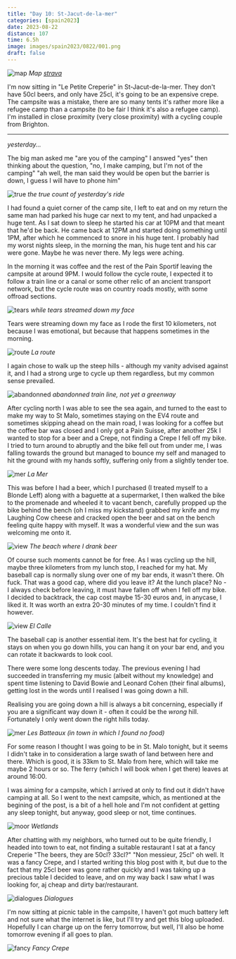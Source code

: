 ```yaml
--- 
title: "Day 10: St-Jacut-de-la-mer"
categories: [spain2023]
date: 2023-08-22
distance: 107
time: 6.5h
image: images/spain2023/0822/001.png
draft: false
---
```


![map](/images/spain2023/0822/map.png)
*Map [strava]()*

I'm now sitting in "Le Petite Creperie" in St-Jacut-de-la-mer. They don't have
50cl beers, and only have 25cl, it's going to be an expensive crepe. The
campsite was a mistake, there are so many tents it's rather more like a
refugee camp than a campsite (to be fair I think it's also a refugee camp).
I'm installed in close proximity (very close proximity) with a cycling couple
from Brighton.

--- 

_yesterday..._

The big man asked me "are you of the camping" I answed "yes" then thinking
about the question, "no, I make camping, but I'm not of the camping" "ah well,
the man said they would be open but the barrier is down, I guess I will have
to phone him"

![true](/images/spain2023/0822/000.png)
*the true count of yesterday's ride*

I had found a quiet corner of the camp site, I left to eat and on my return
the same man had parked his huge car next to my tent, and had unpacked a huge
tent. As I sat down to sleep he started his car at 10PM and that meant that
he'd be back. He came back at 12PM and started doing something until 1PM,
after which he commenced to snore in his huge tent. I probably had my worst
nights sleep, in the morning the man, his huge tent and his car were gone.
Maybe he was never there. My legs were aching.

In the morning it was coffee and the rest of the Pain Sportif leaving the
campsite at around 9PM. I would follow the cycle route, I expected it to
follow a train line or a canal or some other relic of an ancient transport
network, but the cycle route was on country roads mostly, with some offroad
sections.

![tears](/images/spain2023/0822/001.png)
*while tears streamed down my face*

Tears were streaming down my face as I rode the first 10 kilometers, not
because I was emotional, but because that happens sometimes in the morning.

![route](/images/spain2023/0822/003.png)
*La route*


I again chose to walk up the steep hills - although my vanity advised against
it, and I had a strong urge to cycle up them regardless, but my common sense
prevailed.

![abandonned](/images/spain2023/0822/002.png)
*abandonned train line, not yet a greenway*

After cycling north I was able to see the sea again, and turned to the east to
make my way to St Malo, sometimes staying on the EV4 route and sometimes
skipping ahead on the main road, I was looking for a coffee but the coffee bar
was closed and I only got a Pain Suisse, after another 25k I wanted to stop
for a beer and a Crepe, not finding a Crepe I fell off my bike. I tried to
turn around to abruptly and the bike fell out from under me, I was falling
towards the ground but managed to bounce my self and managed to hit the ground
with my hands softly, suffering only from a slightly tender toe.

![mer](/images/spain2023/0822/004.png)
*La Mer*

This was before I had a beer, which I purchased (I treated myself to a Blonde
Leff) along with a baguette at a supermarket, I then walked the bike to the
promenade and wheeled it to vacant bench, carefully propped up the bike behind
the bench (oh I miss my kickstand) grabbed my knife and my Laughing Cow cheese
and cracked open the beer and sat on the bench feeling quite happy with
myself. It was a wonderful view and the sun was welcoming me onto it.

![view](/images/spain2023/0822/006.png)
*The beach where I drank beer*

Of course such moments cannot be for free. As I was cycling up the hill, maybe
three kilometers from my lunch stop, I reached for my hat. My baseball cap is
normally slung over one of my bar ends, it wasn't there. Oh fuck. That was a
good cap, where did you leave it? At the lunch place? No - I always check
before leaving, it must have fallen off when I fell off my bike. I decided to
backtrack, the cap cost maybe 15-30 euros and, in anycase, I liked it. It was
worth an extra 20-30 minutes of my time. I couldn't find it however. 

![view](/images/spain2023/0822/007.png)
*El Calle*

The baseball cap is another essential item. It's the best hat for cycling, it
stays on when you go down hills, you can hang it on your bar end, and you can
rotate it backwards to look cool.

There were some long descents today. The previous evening I had succeeded in
transferring my music (albeit without my knowledge) and spent time listening
to David Bowie and Leonard Cohen (their final albums), getting lost in the words
until I realised I was going down a hill.

Realising you are going down a hill
is always a bit concerning, especially if you are a significant way down it -
often it could be the _wrong_ hill. Fortunately I only went down the right
hills today.

![mer](/images/spain2023/0822/005.png)
*Les Batteaux (in town in which I found no food)*

For some reason I thought I was going to be in St. Malo tonight, but it seems
I didn't take in to consideration a large swath of land between here and
there. Which is good, it is 33km to St. Malo from here, which will take me
maybe 2 hours or so. The ferry (which I will book when I get there) leaves at
around 16:00.

I was aiming for a campsite, which I arrived at only to find out it didn't
have camping at all. So I went to the next campsite, which, as mentioned at
the begining of the post, is a bit of a hell hole and I'm not confident at
getting any sleep tonight, but anyway, good sleep or not, time continues.

![moor](/images/spain2023/0822/008.png)
*Wetlands*

After chatting with my neighbors, who turned out to be quite friendly, I
headed into town to eat, not finding a suitable restaurant I sat at a fancy
Creperie "The beers, they are 50cl? 33cl?" "Non messieur, 25cl" oh well. It was
a fancy Crepe, and I started writing this blog post with it, but due to the
fact that my 25cl beer was gone rather quickly and I was taking up a precious
table I decided to leave, and on my way back I saw what I was looking for, aj
cheap and dirty bar/restaurant.

![dialogues](/images/spain2023/0822/009.png)
*Dialogues*

I'm now sitting at picnic table in the campsite, I haven't got much battery
left and not sure what the internet is like, but I'll try and get this blog
uploaded. Hopefully I can charge up on the ferry tomorrow, but well, I'll also
be home tomorrow evening if all goes to plan.

![fancy](/images/spain2023/0822/010.png)
*Fancy Crepe*





